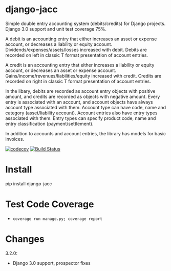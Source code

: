 django-jacc
===========

Simple double entry accounting system (debits/credits) for Django projects. Django 3.0 support and unit test coverage 75%.

A debit is an accounting entry that either increases an asset or expense account,
or decreases a liability or equity account. Dividends/expenses/assets/losses increased with debit.
Debits are recorded on left in classic T format presentation of account entries.

A credit is an accounting entry that either increases a liability or equity account, or decreases an asset or expense account. 
Gains/income/revenues/liabilities/equity increased with credit.
Credits are recorded on right in classic T format presentation of account entries.

In the libary, debits are recorded as account entry objects with positive amount, and credits are recorded as objects with negative amount. 
Every entry is associated with an account, and account objects have always account type associated with them. 
Account type can have code, name and category (asset/liability account). Account entries also have entry types associated with them. 
Entry types can specify product code, name and entry classification (payment/settlement).

In addition to accounts and account entries, the library has models for basic invoices.

[![codecov](https://codecov.io/gh/kajala/django-jacc/branch/master/graph/badge.svg)](https://codecov.io/gh/kajala/django-jacc)
[![Build Status](https://travis-ci.org/kajala/django-jacc.svg?branch=master)](https://travis-ci.org/kajala/django-jacc)



Install
=======

pip install django-jacc


Test Code Coverage
==================

* `coverage run manage.py; coverage report`


Changes
=======

3.2.0:
+ Django 3.0 support, prospector fixes

